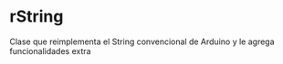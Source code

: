 # rString

Clase que reimplementa el String convencional de Arduino y le agrega funcionalidades extra